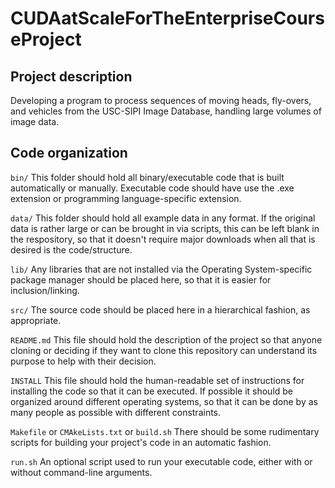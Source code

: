 # CUDAatScaleForTheEnterpriseCourseProject
  ## Project description
  Developing a program to process sequences of moving heads, fly-overs, and vehicles from the USC-SIPI Image Database, handling large volumes of image data.

  ## Code organization
  `bin/` This folder should hold all binary/executable code that is built automatically or manually. Executable code should have use the .exe extension or programming language-specific extension.

  `data/` This folder should hold all example data in any format. If the original data is rather large or can be brought in via scripts, this can be left blank in the respository, so that it doesn't require major downloads when all that is desired is the code/structure.

  `lib/` Any libraries that are not installed via the Operating System-specific package manager should be placed here, so that it is easier for inclusion/linking.

  `src/` The source code should be placed here in a hierarchical fashion, as appropriate.

  `README.md` This file should hold the description of the project so that anyone cloning or deciding if they want to clone this repository can understand its purpose to help with their decision.

  `INSTALL` This file should hold the human-readable set of instructions for installing the code so that it can be executed. If possible it should be organized around different operating systems, so that it can be done by as many people as possible with different constraints.

  `Makefile` or `CMAkeLists.txt` or `build.sh` There should be some rudimentary scripts for building your project's code in an automatic fashion.

  `run.sh` An optional script used to run your executable code, either with or without command-line arguments.
